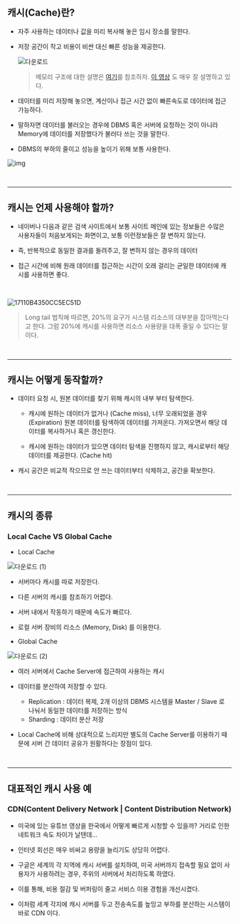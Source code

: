 ## 캐시(Cache)란?

- 자주 사용하는 데이터나 값을 미리 복사해 놓은 임시 장소를 말한다.

- 저장 공간이 작고 비용이 비싼 대신 빠른 성능을 제공한다.

  ![다운로드](https://user-images.githubusercontent.com/50399804/132229275-1f99fa2e-ca94-44c6-aa5a-c1fcd4773e57.png)

  > 메모리 구조에 대한 설명은 [여기](https://gourmet-eundong.tistory.com/22)를 참조하자. [이 영상](https://youtu.be/c33ojJ7kE7M) 도 매우 잘 설명하고 있다.

- 데이터를 미리 저장해 놓으면, 계산이나 접근 시간 없이 빠른속도로 데이터에 접근 가능하다.

- 말하자면 데이터를 불러오는 경우에 DBMS 혹은 서버에 요청하는 것이 아니라 Memory에 데이터를 저장했다가 불러다 쓰는 것을 말한다.

- DBMS의 부하의 줄이고 성능을 높이기 위해 보통 사용한다.

![img](https://user-images.githubusercontent.com/50399804/132231485-cc76d6b5-73fb-4ba3-9e99-f0c4b6804e50.png)

<br>

---

## 캐시는 언제 사용해야 할까?

- 네이버나 다음과 같은 검색 사이트에서 보통 사이트 메인에 있는 정보들은 수많은 사용자들이 처음보게되는 화면이고, 보통 이런정보들은 잘 변하지 않는다.

- 즉, 반복적으로 동일한 결과를 돌려주고, 잘 변하지 않는 경우의 데이터

- 접근 시간에 비해 원래 데이터를 접근하는 시간이 오래 걸리는 균일한 데이터에 캐시를 사용하면 좋다.

<br>

![17110B4350CC5EC51D](https://user-images.githubusercontent.com/50399804/132230034-af021bca-0241-4a33-8562-8867a31a5b9b.jpeg)

> Long tail 법칙에 따르면, 20%의 요구가 시스템 리소스의 대부분을 잡아먹는다고 한다. 그럼 20%에 캐시를 사용하면 리소스 사용량을 대폭 줄일 수 있다는 말이다.

<br>

---

## 캐시는 어떻게 동작할까?

- 데이터 요청 시, 원본 데이터를 찾기 위해 캐시의 내부 부터 탐색한다.

  - 캐시에 원하는 데이터가 없거나 (Cache miss), 너무 오래되었을 경우(Expiration) 원본 데이터를 탐색하여 데이터를 가져온다. 가져오면서 해당 데이터를 복사하거나 혹은 갱신한다.

  - 캐시에 원하는 데이터가 있으면 데이터 탐색을 진행하지 않고, 캐시로부터 해당 데이터를 제공한다. (Cache hit)

- 캐시 공간은 비교적 작으므로 안 쓰는 데이터부터 삭제하고, 공간을 확보한다.

<br>

---

## 캐시의 종류

### Local Cache VS Global Cache

- Local Cache

![다운로드 (1)](https://user-images.githubusercontent.com/50399804/132232054-79374b79-c411-4746-893b-40d947465ca2.png)

- 서버마다 캐시를 따로 저장한다.

- 다른 서버의 캐시를 참조하기 어렵다.

- 서버 내에서 작동하기 때문에 속도가 빠르다.

- 로컬 서버 장비의 리소스 (Memory, Disk) 를 이용한다.

- Global Cache

![다운로드 (2)](https://user-images.githubusercontent.com/50399804/132232052-718d2247-fea6-40e1-b089-5c17d3942bc2.png)

- 여러 서버에서 Cache Server에 접근하여 사용하는 캐시

- 데이터를 분산하여 저장할 수 있다.

  - Replication : 데이터 복제, 2개 이상의 DBMS 시스템을 Master / Slave 로 나눠서 동일한 데이터를 저장하는 방식
  - Sharding : 데이터 분산 저장

- Local Cache에 비해 상대적으로 느리지만 별도의 Cache Server를 이용하기 때문에 서버 간 데이터 공유가 원활하다는 장점이 있다.

<br>

---

## 대표적인 캐시 사용 예

### CDN(Content Delivery Network | Content Distribution Network)

- 미국에 있는 유튜브 영상을 한국에서 어떻게 빠르게 시청할 수 있을까? 거리로 인한 네트워크 속도 차이가 날텐데...

- 인터넷 회선은 매우 비싸고 용량을 늘리기도 상당히 어렵다.

- 구글은 세계의 각 지역에 캐시 서버를 설치하여, 미국 서버까지 접속할 필요 없이 사용자가 사용하려는 경우, 주위의 서버에서 처리하도록 하였다.

- 이를 통해, 비용 절감 및 버퍼링이 줄고 서비스 이용 경험을 개선시켰다.

- 이처럼 세계 각지에 캐시 서버를 두고 전송속도를 높잉고 부하를 분산하는 시스템이 바로 CDN 이다.

